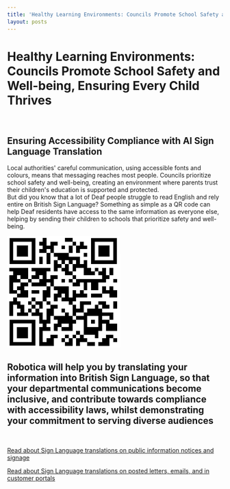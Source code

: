 ```yaml
---
title: 'Healthy Learning Environments: Councils Promote School Safety and Well-being, Ensuring Every Child Thrives'
layout: posts
---
```


# Healthy Learning Environments: Councils Promote School Safety and Well-being, Ensuring Every Child Thrives

![]()

## Ensuring Accessibility Compliance with AI Sign Language Translation

Local authorities' careful communication, using accessible fonts and colours, means that messaging reaches most people.  Councils prioritize school safety and well-being, creating an environment where parents trust their children's education is supported and protected.  
But did you know that a lot of Deaf people struggle to read English and rely entire on British Sign Language?
Something as simple as a QR code can help Deaf residents have access to the same information as everyone else, helping by sending their children to schools that prioritize safety and well-being.

![QR Code](/posts/images/qr-contact.png)

## Robotica will help you by translating your information into British Sign Language, so that your departmental communications become inclusive, and contribute towards compliance with accessibility laws, whilst demonstrating your commitment to serving diverse audiences

<br/>

[Read about Sign Language translations on public information notices and signage](/solutions/gazette)

[Read about Sign Language translations on posted letters, emails, and in customer portals](/solutions/correspondent)
